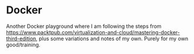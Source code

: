# Docker

Another Docker playground where I am following the steps from <https://www.packtpub.com/virtualization-and-cloud/mastering-docker-third-edition>, plus some variations and notes of my own. Purely for my own good/training.
